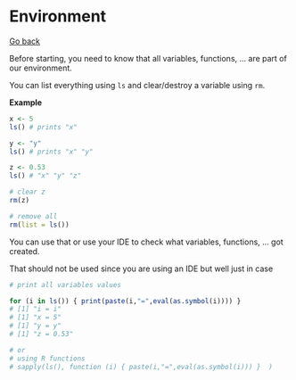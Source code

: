 # Environment

[Go back](../index.md)

Before starting, you need to know that all variables,
functions, ... are part of our environment.

You can list everything using ``ls`` and clear/destroy
a variable using ``rm``.

**Example**

```r
x <- 5
ls() # prints "x"

y <- "y"
ls() # prints "x" "y"

z <- 0.53
ls() # "x" "y" "z"

# clear z
rm(z)

# remove all
rm(list = ls())
```

You can use that or use your IDE to check what
variables, functions, ... got created.

That should not be used since you are using an IDE
but well just in case

```r
# print all variables values

for (i in ls()) { print(paste(i,"=",eval(as.symbol(i)))) }
# [1] "i = i"
# [1] "x = 5"
# [1] "y = y"
# [1] "z = 0.53"

# or
# using R functions
# sapply(ls(), function (i) { paste(i,"=",eval(as.symbol(i))) }  )
```
